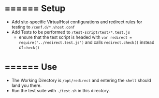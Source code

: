 ======
Setup 
======

- Add site-specific VirtualHost configurations and redirect rules for testing to `/conf.d/*.vhost.conf`
- Add Tests to be performed to `/test-script/test/*.test.js`
    - ensure that the test script is headed with `var redirect = require('../redirect.test.js')` and calls `redirect.check()` instead of `check()`

======
Use
======

- The Working Directory is `/opt/redirect` and entering the `shell` should land you there. 
- Run the test suite with `./test.sh` in this directory.